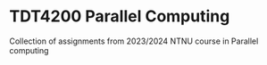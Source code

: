 # TDT4200 Parallel Computing

Collection of assignments from 2023/2024 NTNU course in Parallel computing
